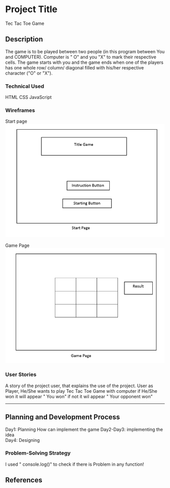 # Project Title

Tec Tac Toe Game
## Description

The game is to be played between two people (in this program between You and COMPUTER).
Computer is " O" and you "X" to mark their respective cells.
The game starts with you and the game ends when one of the players has one whole row/ column/ diagonal filled with his/her respective character ("O" or "X").

### Technical Used
HTML
CSS
JavaScript



### Wireframes
Start page
![image](assets/img1.PNG)

Game Page
![image](assets/img2.PNG)

### User Stories

A story of the project user, that explains the use of the project.
User as Player, He/She wants to play Tec Tac Toe Game with computer if He/She won it will appear " You won" if not
it wil appear " Your opponent won"

---

## Planning and Development Process

Day1: Planning How can implement the game
Day2-Day3: implementing the idea  
Day4: Designing

### Problem-Solving Strategy

I used " console.log()" to check if there is Problem in any function!




 ## References
